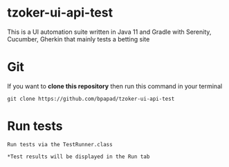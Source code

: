# tzoker-ui-api-test
This is a UI automation suite written in Java 11 and Gradle with Serenity, Cucumber, Gherkin that mainly tests a betting site

# Git
If you want to **clone this repository** then run this command in your terminal

````
git clone https://github.com/bpapad/tzoker-ui-api-test
````

# Run tests
````
Run tests via the TestRunner.class

*Test results will be displayed in the Run tab
````

